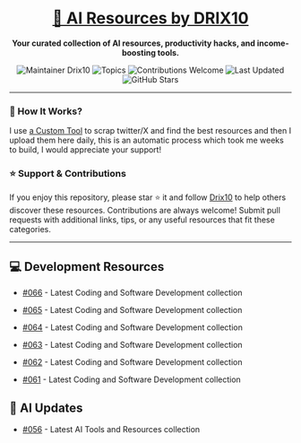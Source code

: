 <div align="center">
  <h1><a href="https://x.com/DRIX_10_" target="_blank">🚀 AI Resources by DRIX10</a></h1>
  <p><strong>Your curated collection of AI resources, productivity hacks, and income-boosting tools.</strong></p>
</div>

<div align="center">
  <img src="https://img.shields.io/badge/Maintainer-Drix10-blue" alt="Maintainer Drix10" />
  <img src="https://img.shields.io/badge/Topics-Productivity%2C%20AI%2C%20Tips%20and%20Tricks-red" alt="Topics" />
  <img src="https://img.shields.io/badge/Contributions-Welcome-brightgreen" alt="Contributions Welcome" />
  <img src="https://img.shields.io/github/last-commit/Drix10/ai-resources?style=flat-square&color=5D6D7E" alt="Last Updated" />
  <img src="https://img.shields.io/github/stars/Drix10/ai-resources?style=social" alt="GitHub Stars" />
</div>

---

### 🧵 How It Works?

I use [a Custom Tool](https://github.com/Drix10/Twitter-Gemini-GitHub-MVP) to scrap twitter/X and find the best resources and then I upload them here daily, this is an automatic process which took me weeks to build, I would appreciate your support!

### ⭐️ Support & Contributions

If you enjoy this repository, please star ⭐️ it and follow [Drix10](https://github.com/Drix10) to help others discover these resources. Contributions are always welcome! Submit pull requests with additional links, tips, or any useful resources that fit these categories.

---


## 💻 Development Resources
- [#066](https://github.com/Drix10/ai-resources/blob/main/Coding%20and%20Software%20Development/resources-066.md) - Latest Coding and Software Development collection

- [#065](https://github.com/Drix10/ai-resources/blob/main/Coding%20and%20Software%20Development/resources-065.md) - Latest Coding and Software Development collection

- [#064](https://github.com/Drix10/ai-resources/blob/main/Coding%20and%20Software%20Development/resources-064.md) - Latest Coding and Software Development collection

- [#063](https://github.com/Drix10/ai-resources/blob/main/Coding%20and%20Software%20Development/resources-063.md) - Latest Coding and Software Development collection

- [#062](https://github.com/Drix10/ai-resources/blob/main/Coding%20and%20Software%20Development/resources-062.md) - Latest Coding and Software Development collection

- [#061](https://github.com/Drix10/ai-resources/blob/main/Coding%20and%20Software%20Development/resources-061.md) - Latest Coding and Software Development collection

## 🤖 AI Updates
- [#056](https://github.com/Drix10/ai-resources/blob/main/AI%20Tools%20and%20Resources/resources-056.md) - Latest AI Tools and Resources collection